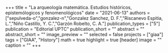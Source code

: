 +++
title = "La arqueología matemática. Estudios históricos, epistemólogicos y fenomenológicos"
date = "2021-06-13"
authors = ["sepulveda-o","gonzalez-n","Gonzalez Sanchez, D. F.","Riscanevo Espitia, L.","Niño Castillo, Y. C.","Garzón Robelto, C. A."]
publication_types = ["5"]
publication = "Editorial UPTC"
publication_short = ""
abstract = ""
abstract_short = ""
image_preview = ""
selected = false
projects = ["giaa"]
tags = ["GIAA", "History"]
math = true
highlight = true
[header]
image = ""
caption = ""
+++
